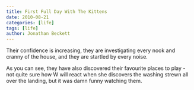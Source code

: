 ```yaml
---
title: First Full Day With The Kittens
date: 2010-08-21
categories: [life]
tags: [life]
author: Jonathan Beckett
---
```


Their confidence is increasing, they are investigating every nook and cranny of the house, and they are startled by every noise.

As you can see, they have also discovered their favourite places to play - not quite sure how W will react when she discovers the washing strewn all over the landing, but it was damn funny watching them.